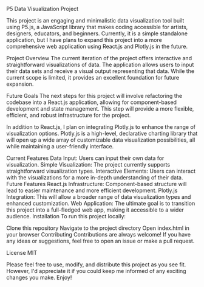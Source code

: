 P5 Data Visualization Project

This project is an engaging and minimalistic data visualization tool built using P5.js, a JavaScript library that makes coding accessible for artists, designers, educators, and beginners. Currently, it is a simple standalone application, but I have plans to expand this project into a more comprehensive web application using React.js and Plotly.js in the future.

Project Overview
The current iteration of the project offers interactive and straightforward visualizations of data. The application allows users to input their data sets and receive a visual output representing that data. While the current scope is limited, it provides an excellent foundation for future expansion.

Future Goals
The next steps for this project will involve refactoring the codebase into a React.js application, allowing for component-based development and state management. This step will provide a more flexible, efficient, and robust infrastructure for the project.

In addition to React.js, I plan on integrating Plotly.js to enhance the range of visualization options. Plotly.js is a high-level, declarative charting library that will open up a wide array of customizable data visualization possibilities, all while maintaining a user-friendly interface.

Current Features
Data Input: Users can input their own data for visualization.
Simple Visualization: The project currently supports straightforward visualization types.
Interactive Elements: Users can interact with the visualizations for a more in-depth understanding of their data.
Future Features
React.js Infrastructure: Component-based structure will lead to easier maintenance and more efficient development.
Plotly.js Integration: This will allow a broader range of data visualization types and enhanced customization.
Web Application: The ultimate goal is to transition this project into a full-fledged web app, making it accessible to a wider audience.
Installation
To run this project locally:

Clone this repository
Navigate to the project directory
Open index.html in your browser
Contributing
Contributions are always welcome! If you have any ideas or suggestions, feel free to open an issue or make a pull request.

License
MIT

Please feel free to use, modify, and distribute this project as you see fit. However, I'd appreciate it if you could keep me informed of any exciting changes you make. Enjoy!

